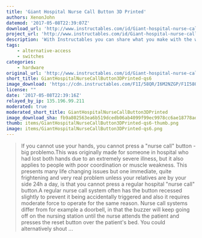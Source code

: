 ```yaml
---
title: 'Giant Hospital Nurse Call Button 3D Printed'
authors: XenonJohn
datemod: '2017-05-08T22:39:07Z'
download_url: 'http://www.instructables.com/id/Giant-hospital-nurse-call-button-3D-printed/'
project_url: 'http://www.instructables.com/id/Giant-hospital-nurse-call-button-3D-printed'
description: 'With Instructables you can share what you make with the world, and tap into an ever-growing community of creative experts.'
tags:
    - alternative-access
    - switches
categories:
    - hardware
original_url: 'http://www.instructables.com/id/Giant-hospital-nurse-call-button-3D-printed'
short_title: GiantHospitalNurseCallButton3DPrinted-qs6
image_download: 'https://cdn.instructables.com/F1I/58QR/I6M2NZGP/F1I58QRI6M2NZGP.MEDIUM.jpg?width=614'
license: ""
date: '2017-05-08T22:39:16Z'
relayed_by_ip: 135.196.99.211
moderated: true
moderated_short_title: GiantHospitalNurseCallButton3DPrinted
image_download_sha: fb9a802563ea6b519dcedb06ab4099f99ec9978cc6ae18778ade24ead1fbb7bf
thumb: items/GiantHospitalNurseCallButton3DPrinted-qs6-thumb.png
image: items/GiantHospitalNurseCallButton3DPrinted-qs6.png
---
```

> If you cannot use your hands, you cannot press a &quot;nurse call&quot; button - big problemo.This was originally made for someone in hospital who had lost both hands due to an extremely severe illness, but it also applies to people with poor coordination or muscle weakness. This presents many life changing issues but one immediate, quite frightening and very real problem unless your relatives are by your side 24h a day, is that you cannot press a regular hospital &quot;nurse call&quot; button.A regular nurse call system often has the button recessed slightly to prevent it being accidentally triggered and also it requires moderate force to operate for the same reason. Nurse call systems differ from for example a doorbell, in that the buzzer will keep going off on the nursing station until the nurse attends the patient and presses the reset button over the patient's bed. You could alternatively shout ...